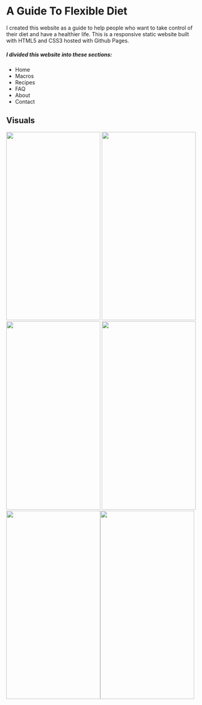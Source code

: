 <h1>A Guide To Flexible Diet</h1>

<p>I created this website as a guide to help people who want to take control of their diet and have a healthier life. This is a responsive static website built with HTML5 and CSS3 hosted with Github Pages.</p>

<h5>I divided this website into these sections:</h5>
<ul>
  <li>Home</li>
  <li>Macros</li>
  <li>Recipes</li>
  <li>FAQ</li>
  <li>About</li>
  <li>Contact</li>
</ul>

<h2>Visuals</h2>


<img src="https://suelenduarte.github.io/A-Guide-To-Flexible-Diet/images/img1.png" width = 250 height = 500> <img src="https://suelenduarte.github.io/A-Guide-To-Flexible-Diet/images/img2.png" width = 250 height = 500> 
<img src="https://suelenduarte.github.io/A-Guide-To-Flexible-Diet/images/img3.png" width = 250 height = 500> <img src="https://suelenduarte.github.io/A-Guide-To-Flexible-Diet/images/img4.png" width = 250 height = 500>
<img src="https://suelenduarte.github.io/A-Guide-To-Flexible-Diet/images/img5.png" width = 250 height = 500><img src="https://suelenduarte.github.io/A-Guide-To-Flexible-Diet/images/img6.png" width = 250 height = 500>




